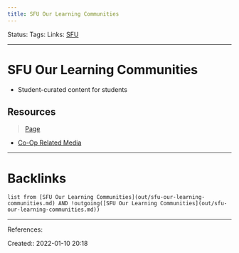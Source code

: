 ```yaml
---
title: SFU Our Learning Communities
---
```

Status: 
Tags: 
Links: [SFU](out/sfu.md)
___
# SFU Our Learning Communities
- Student-curated content for students
## Resources
> [Page](https://olc.sfu.ca/olc/)
- [Co-Op Related Media](https://olc.sfu.ca/index.php/learn)
___
# Backlinks
```dataview
list from [SFU Our Learning Communities](out/sfu-our-learning-communities.md) AND !outgoing([SFU Our Learning Communities](out/sfu-our-learning-communities.md))
```
___
References:

Created:: 2022-01-10 20:18
